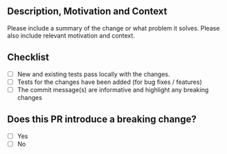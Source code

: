 ## Description, Motivation and Context

Please include a summary of the change or what problem it solves. Please also include relevant motivation and context.

<!--- If it relates to an open issue, please link to the issue here.
e.g.
Fixes: #414
-->

## Checklist

- [ ] New and existing tests pass locally with the changes.
- [ ] Tests for the changes have been added (for bug fixes / features)
- [ ] The commit message(s) are informative and highlight any breaking changes

## Does this PR introduce a breaking change?
- [ ] Yes
- [ ] No

<!-- If this PR contains a breaking change, please describe the impact and migration path for existing applications below. -->

